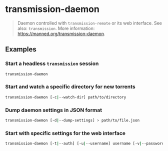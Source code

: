 # transmission-daemon

> Daemon controlled with `transmission-remote` or its web interface. See also: `transmission`. More information: <https://manned.org/transmission-daemon>.

## Examples

### Start a headless `transmission` session

```bash
transmission-daemon
```

### Start and watch a specific directory for new torrents

```bash
transmission-daemon [-c|--watch-dir] path/to/directory
```

### Dump daemon settings in JSON format

```bash
transmission-daemon [-d|--dump-settings] > path/to/file.json
```

### Start with specific settings for the web interface

```bash
transmission-daemon [-t|--auth] [-u|--username] username [-v|--password] password [-p|--port] 9091 [-a|--allowed] 127.0.0.1
```
